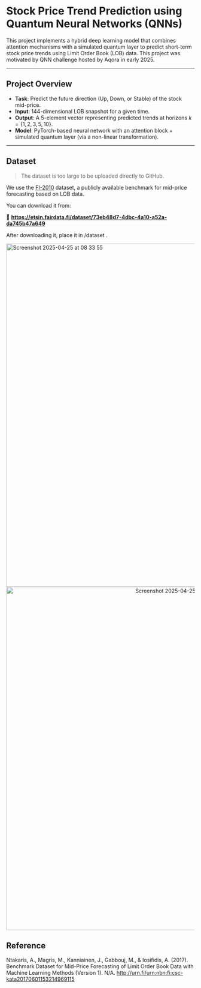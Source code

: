 # Stock Price Trend Prediction using Quantum Neural Networks (QNNs)

This project implements a hybrid deep learning model that combines attention mechanisms with a simulated quantum layer to predict short-term stock price trends using Limit Order Book (LOB) data. This project was motivated by QNN challenge hosted by Aqora in early 2025. 

---

## Project Overview

- **Task**: Predict the future direction (Up, Down, or Stable) of the stock mid-price.
- **Input**: 144-dimensional LOB snapshot for a given time.
- **Output**: A 5-element vector representing predicted trends at horizons $k = \{1, 2, 3, 5, 10\}$.
- **Model**: PyTorch-based neural network with an attention block + simulated quantum layer (via a non-linear transformation).

---

## Dataset

>  The dataset is too large to be uploaded directly to GitHub.

We use the [FI-2010](https://etsin.fairdata.fi/dataset/73eb48d7-4dbc-4a10-a52a-da745b47a649) dataset, a publicly available benchmark for mid-price forecasting based on LOB data.

You can download it from:

🔗 **https://etsin.fairdata.fi/dataset/73eb48d7-4dbc-4a10-a52a-da745b47a649**

After downloading it, place it in /dataset .

<img width="915" alt="Screenshot 2025-04-25 at 08 33 55" src="https://github.com/user-attachments/assets/b8e13df7-103a-4de9-82c6-d02a1d58a5e0" />

<div align="center">
  <img width="915" alt="Screenshot 2025-04-25 at 08 33 55" src="https://github.com/user-attachments/assets/b8e13df7-103a-4de9-82c6-d02a1d58a5e0" />
</div>

## Reference

Ntakaris, A., Magris, M., Kanniainen, J., Gabbouj, M., & Iosifidis, A. (2017). Benchmark Dataset for Mid-Price Forecasting of Limit Order Book Data with Machine Learning Methods (Version 1). N/A. http://urn.fi/urn:nbn:fi:csc-kata20170601153214969115